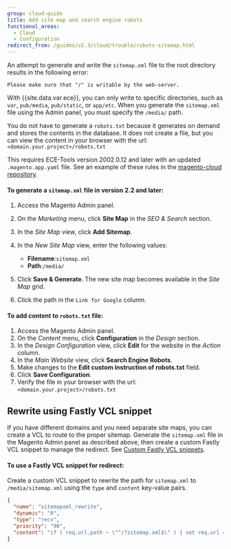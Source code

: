 ```yaml
---
group: cloud-guide
title: Add site map and search engine robots
functional_areas:
  - Cloud
  - Configuration
redirect_from: /guides/v2.3/cloud/trouble/robots-sitemap.html
---
```


An attempt to generate and write the `sitemap.xml` file to the root directory results in the following error:

```
Please make sure that "/" is writable by the web-server.
```

With {{site.data.var.ece}}, you can only write to specific directories, such as `var`, `pub/media`, `pub/static`, or `app/etc`. When you generate the `sitemap.xml` file using the Admin panel, you must specify the `/media/` path.

You do not have to generate a `robots.txt` because it generates on demand and stores the contents in the database. It does not create a file, but you can view the content in your browser with the url: `<domain.your.project>/robots.txt`

This requires ECE-Tools version 2002.0.12 and later with an updated `.magento.app.yaml` file. See an example of these rules in the [magento-cloud repository](https://github.com/magento/magento-cloud/blob/master/.magento.app.yaml#L43-L49).

#### To generate a `sitemap.xml` file in version 2.2 and later:

1. Access the Magento Admin panel.
2. On the _Marketing_ menu, click **Site Map** in the _SEO & Search_ section.
3. In the _Site Map_ view, click **Add Sitemap**.
4. In the _New Site Map_ view, enter the following values:

   * **Filename**:`sitemap.xml`
   * **Path**:`/media/`

5. Click **Save & Generate**. The new site map becomes available in the _Site Map_ grid.
6. Click the path in the `Link for Google` column.

#### To add content to `robots.txt` file:

1. Access the Magento Admin panel.
2. On the _Content_ menu, click **Configuration** in the _Design_ section.
3. In the _Design Configuration_ view, click **Edit** for the website in the _Action_ column.
4. In the _Main Website_ view, click **Search Engine Robots**.
5. Make changes to the **Edit custom instruction of robots.txt** field.
6. Click **Save Configuration**.
7. Verify the file in your browser with the url: `<domain.your.project>/robots.txt`

## Rewrite using Fastly VCL snippet

 If you have different domains and you need separate site maps, you can create a VCL to route to the proper sitemap. Generate the `sitemap.xml` file in the Magento Admin panel as described above, then create a custom Fastly VCL snippet to manage the redirect. See [Custom Fastly VCL snippets]({{page.baseurl}}/cloud/cdn/cloud-vcl-custom-snippets.html).

#### To use a Fastly VCL snippet for redirect:

Create a custom VCL snippet to rewrite the path for `sitemap.xml` to `/media/sitemap.xml` using the `type` and `content` key-value pairs.

```json
{ 
  "name": "sitemapxml_rewrite",
  "dynamic": "0",
  "type": "recv",
  "priority": "90",
  "content": "if ( req.url.path ~ \"^/?sitemap.xml$\" ) { set req.url = \"/media/sitemap.xml\"; }" 
}
```

